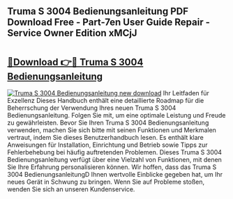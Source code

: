 ## Truma S 3004 Bedienungsanleitung PDF Download Free - Part-7en User Guide Repair - Service Owner Edition xMCjJ

# <h2><a href="http://df02k7j.blite.top/?on=Truma+S+3004+Bedienungsanleitung">🔗Download 👉🔴 Truma S 3004 Bedienungsanleitung</a></h2>

[![Truma S 3004 Bedienungsanleitung new download](https://i.imgur.com/lujVjoI.png)](http://df02k7j.blite.top/?on=Truma+S+3004+Bedienungsanleitung)
Ihr Leitfaden für Exzellenz Dieses Handbuch enthält eine detaillierte Roadmap für die Beherrschung der Verwendung Ihres neuen Truma S 3004 Bedienungsanleitung. Folgen Sie mit, um eine optimale Leistung und Freude zu gewährleisten. Bevor Sie Ihren Truma S 3004 Bedienungsanleitung verwenden, machen Sie sich bitte mit seinen Funktionen und Merkmalen vertraut, indem Sie dieses Benutzerhandbuch lesen. Es enthält klare Anweisungen für Installation, Einrichtung und Betrieb sowie Tipps zur Fehlerbehebung bei häufig auftretenden Problemen. Dieses Truma S 3004 Bedienungsanleitung verfügt über eine Vielzahl von Funktionen, mit denen Sie Ihre Erfahrung personalisieren können. Wir hoffen, dass das Truma S 3004 BedienungsanleitungD Ihnen wertvolle Einblicke gegeben hat, um Ihr neues Gerät in Schwung zu bringen. Wenn Sie auf Probleme stoßen, wenden Sie sich an unseren Kundenservice.
